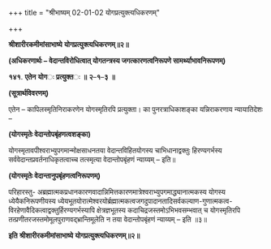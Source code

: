+++
title = "श्रीभाष्यम् 02-01-02 योगप्रत्युक्त्यधिकरणम्"

+++
<div claऽऽ="elementor-widget-container">

**श्रीशारीरकमीमांसाभाष्ये** **योगप्रत्युक्त्यधिकरणम्॥२॥**

**(अधिकरणार्थः – वेदान्तविरोधित्वात् योगतन्त्रस्य जगत्कारणत्वनिरूपणे सामर्थ्याभावनिरूपणम्)**

**१४१**. **एतेन** **योग**ः **प्रत्युक्त**ः **॥** **२**–**१**–**३** **॥**

**(सूत्रार्थविवरणम्)**

एतेन – कापिलस्मृतिनिराकरणेन योगस्मृतिरपि प्रत्युक्ता। का पुनरत्राधिकाशङ्का यन्निराकरणाय न्यायातिदेशः –

**(योगस्मृतेः वेदान्तोपबृंहणत्वशङ्का)**

योगस्मृतावपीश्वराभ्युपगमान्मोक्षसाधनतया वेदान्तविहितयोगस्य चाभिधानाद्वक्तुः हिरण्यगर्भस्य सर्ववेदान्तप्रवर्तनाधिकृतत्वाच्च तत्स्मृत्या वेदान्तोपबृंहणं न्याय्यम् – इति॥

**(योगस्मृतेः वेदान्तानुपबृंहणत्वनिरूपणम्)**

परिहारस्तु- अब्रह्मात्मकप्रधानकारणवादान्निमित्तकारणमात्रेश्वराभ्युपगमाद्ध्यानात्मकस्य योगस्य ध्येयैकनिरूपणीयस्य ध्येयभूतयोरात्मेश्वरयोर्ब्रह्मात्मकत्वजगदुपादानतादिसर्वकल्याण-गुणात्मकत्व-विरहेणावैदिकत्वाद्वक्तुर्हिरण्यगर्भस्यापि क्षेत्रज्ञभूतस्य कदाचिद्रजस्तमोऽभिभवसम्भवात् च योगस्मृतिरपि तत्प्रणीतरजस्तमोमूलपुराणवद्भ्रान्तिमूलेति न तया वेदान्तोपबृंहणं न्याय्यम् – इति ॥३॥

**इति** **श्रीशारीरकमीमांसाभाष्ये** **योगप्रत्युक्त्यधिकरणम्॥२॥**

</div>
